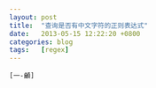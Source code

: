 ```yaml
---
layout: post
title:  "查询是否有中文字符的正则表达式"
date:   2013-05-15 12:22:20 +0800
categories: blog
tags:   [regex]
---
```

    [一-龥]
